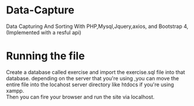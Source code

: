 # Data-Capture
Data Capturing And Sorting With PHP,Mysql,Jquery,axios, and Bootstrap 4,(Implemented with a resful api) 
<br/>
# Running the file
Create a database called exercise and import the exercise.sql file into that database.
depending on the server that you're using ,you can move the entire file into the locahost
server directory like htdocs if you're using xampp.
<br/>
Then you can fire your browser and run the site via localhost.
